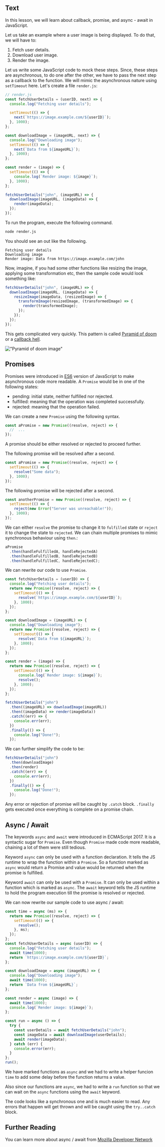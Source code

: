 ## Text

In this lesson, we will learn about callback, promise, and async - await in JavaScript.

Let us take an example where a user image is being displayed. To do that, we will have to:

1. Fetch user details.
2. Download user image.
3. Render the image.

Let us write some JavaScript code to mock these steps. Since, these steps are asynchronous, to do one after the other, we have to pass the next step as a callback to the function. We will mimic the asynchronous nature using `setTimeout` here. Let's create a file `render.js`:

```js
// render.js
const fetchUserDetails = (userID, next) => {
  console.log("Fetching user details");

  setTimeout(() => {
    next(`https://image.example.com/${userID}`);
  }, 1000);
};

const downloadImage = (imageURL, next) => {
  console.log("Downloading image");
  setTimeout(() => {
    next(`Data from ${imageURL}`);
  }, 1000);
};

const render = (image) => {
  setTimeout(() => {
    console.log(`Render image: ${image}`);
  }, 1000);
};

fetchUserDetails("john", (imageURL) => {
  downloadImage(imageURL, (imageData) => {
    render(imageData);
  });
});
```

To run the program, execute the following command.

```sh
node render.js
```

You should see an out like the following.

```
Fetching user details
Downloading image
Render image: Data from https://image.example.com/john
```

Now, imagine, if you had some other functions like resizing the image, applying some transformation etc, then the sample code would look something like:

```js
fetchUserDetails("john", (imageURL) => {
  downloadImage(imageURL, (imageData) => {
    resizeImage(imageData, (resizedImage) => {
      transformImage(resizedImage, (transformedImage) => {
        render(transformedImage);
      });
    });
  });
});
```

This gets complicated very quickly. This pattern is called [Pyramid of doom](<https://en.wikipedia.org/wiki/Pyramid_of_doom_(programming)>) or a [callback hell](http://callbackhell.com/).

!["Pyramid of doom image"](./pyramid-of-doom.png)

## Promises

Promises were introduced in [ES6](https://www.w3schools.com/js/js_es6.asp) version of JavaScript to make asynchronous code more readable. A `Promise` would be in one of the following states:

- pending: initial state, neither fulfilled nor rejected.
- fulfilled: meaning that the operation was completed successfully.
- rejected: meaning that the operation failed.

We can create a new `Promise` using the following syntax.

```js
const aPromise = new Promise((resolve, reject) => {
  //  ...
});
```

A promise should be either resolved or rejected to proceed further.

The following promise will be resolved after a second.

```js
const aPromise = new Promise((resolve, reject) => {
  setTimeout(() => {
    resolve("Some data");
  }, 1000);
});
```

The following promise will be rejected after a second.

```js
const anotherPromise = new Promise((resolve, reject) => {
  setTimeout(() => {
    reject(new Error("Server was unreachable!"));
  }, 1000);
});
```

We can either `resolve` the promise to change it to `fulfilled` state or `reject` it to change the state to `rejected`. We can chain multiple promises to mimic synchronous behaviour using `then`.:

```js
aPromise
  .then(handleFulfilledA, handleRejectedA)
  .then(handleFulfilledB, handleRejectedB)
  .then(handleFulfilledC, handleRejectedC);
```

We can rewrite our code to use `Promise`.

```js
const fetchUserDetails = (userID) => {
  console.log("Fetching user details");
  return new Promise((resolve, reject) => {
    setTimeout(() => {
      resolve(`https://image.example.com/${userID}`);
    }, 1000);
  });
};

const downloadImage = (imageURL) => {
  console.log("Downloading image");
  return new Promise((resolve, reject) => {
    setTimeout(() => {
      resolve(`Data from ${imageURL}`);
    }, 1000);
  });
};

const render = (image) => {
  return new Promise((resolve, reject) => {
    setTimeout(() => {
      console.log(`Render image: ${image}`);
      resolve();
    }, 1000);
  });
};

fetchUserDetails("john")
  .then((imageURL) => downloadImage(imageURL))
  .then((imageData) => render(imageData))
  .catch((err) => {
    console.err(err);
  })
  .finally(() => {
    console.log("Done!");
  });
```

We can further simplify the code to be:

```js
fetchUserDetails("john")
  .then(downloadImage)
  .then(render)
  .catch((err) => {
    console.err(err);
  })
  .finally(() => {
    console.log("Done!");
  });
```

Any error or rejection of promise will be caught by `.catch` block. `.finally` gets executed once everything is complete on a promise chain.

## Async / Await

The keywords `async` and `await` were introduced in ECMAScript 2017. It is a syntactic sugar for `Promise`. Even though `Promise` made code more readable, chaining a lot of them were still tedious.

Keyword `async` can only be used with a function declaration. It tells the JS runtime to wrap the function within a `Promise`. So a function marked as `async` would return a Promise and value would be returned when the promise is fulfilled.

Keyword `await` can only be used with a `Promise`. It can only be used within a function which is marked as `async`. The `await` keyword tells the JS runtime to hold the program execution till the promise is resolved or rejected.

We can now rewrite our sample code to use async / await:

```js
const time = async (ms) => {
  return new Promise((resolve, reject) => {
    setTimeout(() => {
      resolve();
    }, ms);
  });
};
const fetchUserDetails = async (userID) => {
  console.log("Fetching user details");
  await time(1000);
  return `https://image.example.com/${userID}`;
};

const downloadImage = async (imageURL) => {
  console.log("Downloading image");
  await time(1000);
  return `Data from ${imageURL}`;
};

const render = async (image) => {
  await time(1000);
  console.log(`Render image: ${image}`);
};

const run = async () => {
  try {
    const userDetails = await fetchUserDetails("john");
    const imageData = await downloadImage(userDetails);
    await render(imageData);
  } catch (err) {
    console.error(err);
  }
};
run();
```

We have marked functions as `async` and we had to write a helper funcion `time` to add some delay before the function returns a value.

Also since our functions are `async`, we had to write a `run` function so that we can wait on the `async` functions using the `await` keyword.

The code looks like a synchronous one and is much easier to read. Any errors that happen will get thrown and will be caught using the `try..catch` block.

## Further Reading

You can learn more about async / await from [Mozilla Developer Network](https://developer.mozilla.org/en-US/docs/Web/JavaScript/Reference/Statements/async_function)
